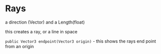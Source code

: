 # Rays

a direction (Vector) and a Length(float)


this creates a ray, or a line in space


``public Vector3 endpoint(Vector3 origin)`` - this shows the rays end point
from an origin